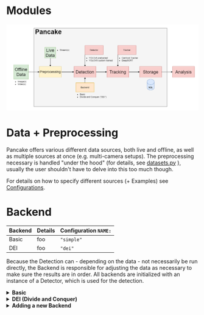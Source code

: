 # Modules

<img width="800" height="%" src="/gitimg/app_structure.png">

# Data + Preprocessing
Pancake offers various different data sources, both live and offline,
as well as multiple sources at once (e.g. multi-camera setups).
The preprocessing necessary is handled "under the hood" (for details, see [datasets.py](pancake/utils/datasets.py) ),
usually the user shouldn't have to delve into this too much though.

For details on how to specify different sources (+ Examples) see [Configurations](https://github.com/mauricesvp/pancake/blob/main/README.md#configurations).

# Backend

| Backend       | Details   | Configuration ```NAME:```         |
| ------------- | -------   | ------------------- |
| Basic         | foo       | ```"simple"```
| DEI           | foo       | ```"dei"```

Because the Detection can - depending on the data - not necessarily be run directly,
the Backend is responsible for adjusting the data as necessary to make sure the results are in order.
All backends are initialized with an instance of a Detector, which is used for the detection.
<br>
<details>
  <summary><b>Basic</b></summary>
  The Basic Backend simply takes the input image(s), and runs the detection on each image.
</details>
<details>
  <summary><b>DEI (Divide and Conquer)</b></summary>
  The DEI Backend is specifically designed for the detection on the Strasse des 17. Juni,
  using a panorama image (made up by three images).
  Because the detections would be very poor if it was run one the panorama directly,
  the Backend first splits the panorama image into partial images.
  These then get rotated, depending on the proximity to the center (no rotation in the center, more rotation on the outer sides).
  This is done as the angle of the cars gets quite skewed on the outer sides, which hinders a successful detection.
  The actual detection is now run on the partial images, after which the rotation und splitting are reversed to produce the final results.
</details>
<details>
  <summary><b>Adding a new Backend</b></summary>
  <ol>
    <li>Create your backend_foo.py within <code>detector/backends/</code> .</li>
    <li>Create a Backend class that inherits from the <a href="pancake/detector/backends/backend.py">Base Backend</a>.</li>
    <li>Implement the <code>detect</code> method.</li>
    <li>Add your Backend to the <a href="pancake/detector/backends/__init__.py">registry</a> (i.e. add <code>from .backend_foo import Foo</code>).</li>
    <li>Set your Backend in the configuration (under "BACKEND" -> NAME: "foo").</li>
  </ol>
Important: When implementing your Backend, you need to stick to the <a href=https://mauricesvp.github.io/pancake/pancake/detector/backends/backend.html> Backend API</a>!
</details>
